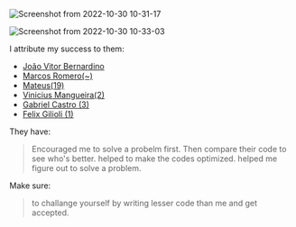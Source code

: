 ![Screenshot from 2022-10-30 10-31-17](https://user-images.githubusercontent.com/29802879/198862731-6dc43b3d-0679-4e37-9a64-bb916f0a9996.png)

![Screenshot from 2022-10-30 10-33-03](https://user-images.githubusercontent.com/29802879/198862748-b9ad09ed-6e5d-4c6f-bb5f-789f426e37e6.png)


I attribute my success to them:

- [João Vitor Bernardino](https://github.com/JoaoVitorBernardino)
- [Marcos Romero(~)](https://github.com/mrmourao)
- [Mateus(19)](https://github.com/Matuiss2)
- [Vinicius Mangueira(2)](https://github.com/ViniciusDeep)
- [Gabriel Castro (3)](https://github.com/gabrielcsg/uri-codes-go)
- [Felix Gilioli (1)](https://github.com/felixgilioli/uri-resolutions-golang)

They have:

> Encouraged me to solve a probelm first.
> Then compare their code to see who's better.
> helped to make the codes optimized.
> helped me figure out to solve a problem.

Make sure:

> to challange yourself by writing lesser code than me and get accepted.

<!-- Todos:

- Making of Table such as https://github.com/fnsc/go_playground/tree/main/1_beginner/1100
- How to add image -->
